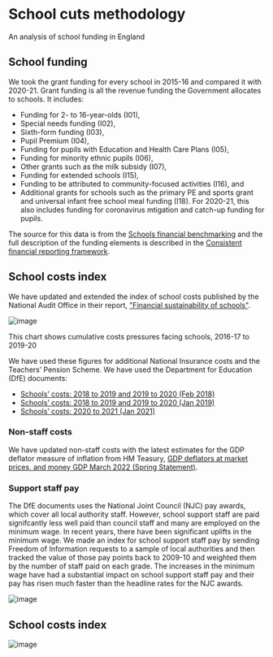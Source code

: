 # School cuts methodology
An analysis of school funding in England

## School funding
We took the grant funding for every school in 2015-16 and compared it with 2020-21.
Grant funding is all the revenue funding the Government allocates to schools. It includes:
- Funding for 2- to 16-year-olds (I01),
- Special needs funding (I02),
- Sixth-form funding (I03),
- Pupil Premium (I04),
- Funding for pupils with Education and Health Care Plans (I05),
- Funding for minority ethnic pupils (I06),
- Other grants such as the milk subsidy (I07),
- Funding for extended schools (I15),
- Funding to be attributed to community-focused activities (I16), and
- Additional grants for schools such as the primary PE and sports grant and universal infant free school meal funding (I18). For 2020-21, this also includes funding for coronavirus mtigation and catch-up funding for pupils.

The source for this data is from the [Schools financial benchmarking](https://schools-financial-benchmarking.service.gov.uk/Help/DataSources) and the full description of the funding elements is described in the [Consistent financial reporting framework](https://www.gov.uk/guidance/consistent-financial-reporting-framework-2020-to-2021/income).

## School costs index
We have updated and extended the index of school costs published by the National Audit Office in their report, ["Financial sustainability of schools"](https://www.nao.org.uk/wp-content/uploads/2016/12/Financial-sustainability-of-schools.pdf).

![image](https://user-images.githubusercontent.com/4374366/166971613-2750e6d7-b8d4-4ca9-aa86-2e78f930816e.png)

This chart shows cumulative costs pressures facing schools, 2016-17 to 2019-20

We have used these figures for additional National Insurance costs and the Teachers’ Pension Scheme. We have used the Department for Education (DfE) documents:
- [Schools’ costs: 2018 to 2019 and 2019 to 2020 (Feb 2018)](https://assets.publishing.service.gov.uk/government/uploads/system/uploads/attachment_data/file/678439/Schools_costs_technical_note.pdf)
- [Schools’ costs: 2018 to 2019 and 2019 to 2020 (Jan 2019)](https://assets.publishing.service.gov.uk/government/uploads/system/uploads/attachment_data/file/774325/Schools_costs_technical_note_Jan_2019.pdf)
- [Schools’ costs: 2020 to 2021 (Jan 2021)](https://assets.publishing.service.gov.uk/government/uploads/system/uploads/attachment_data/file/961096/Schools_costs_technical_note_January_2021.pdf)

### Non-staff costs
We have updated non-staff costs with the latest estimates for the GDP deflator measure of inflation from HM Teasury, [GDP deflators at market prices, and money GDP March 2022 (Spring Statement)](https://assets.publishing.service.gov.uk/government/uploads/system/uploads/attachment_data/file/1062965/GDP_Deflators_Spring_Statement_March_2022_update.xlsx).

### Support staff pay
The DfE documents uses the National Joint Council (NJC) pay awards, which cover all local authority staff. However, school support staff are paid signifcantly less well paid than council staff and many are employed on the minimum wage. In recent years, there have been significant uplifts in the minimum wage. We made an index for school support staff pay by sending Freedom of Information requests to a sample of local authorities and then tracked the value of those pay points back to 2009-10 and weighted them by the number of staff paid on each grade. The increases in the minimum wage have had a substantial impact on school support staff pay and their pay has risen much faster than the headline rates for the NJC awards.

![image](https://user-images.githubusercontent.com/4374366/166963983-2fe4ca2f-c4c2-4cd9-9e69-f05601edd747.png)

## School costs index

![image](https://user-images.githubusercontent.com/4374366/166976449-074901e4-7aee-4a75-82d4-43029b45b6e4.png)


